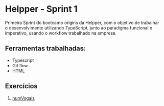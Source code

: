 # Helpper - Sprint 1

Primeira Sprint do bootcamp origins da Helpper, com o objetivo de trabalhar o desenvolvimento utilizando TypeScript, junto ao paradigma funcional e imperativo, usando o workflow trabalhado na empresa.

## Ferramentas trabalhadas:
- Typescript
- Git flow
- HTML

## Exercícios

1. [numVogais](Exercicio-01/README.md)

